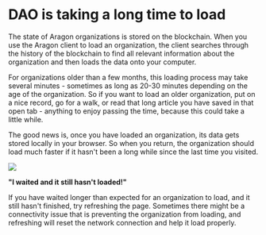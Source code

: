 # DAO is taking a long time to load

The state of Aragon organizations is stored on the blockchain. When you use the Aragon client to load an organization, the client searches through the history of the blockchain to find all relevant information about the organization and then loads the data onto your computer.

For organizations older than a few months, this loading process may take several minutes - sometimes as long as 20-30 minutes depending on the age of the organization. So if you want to load an older organization, put on a nice record, go for a walk, or read that long article you have saved in that open tab - anything to enjoy passing the time, because this could take a little while.

The good news is, once you have loaded an organization, its data gets stored locally in your browser. So when you return, the organization should load much faster if it hasn't been a long while since the last time you visited.

![](https://d33v4339jhl8k0.cloudfront.net/docs/assets/5c98a4fe0428633d2cf3fcf7/images/5d88f2bb2c7d3a7e9ae17f09/file-K8I1pKSaUt.png)

**"I waited and it still hasn't loaded!"**

If you have waited longer than expected for an organization to load, and it still hasn't finished, try refreshing the page. Sometimes there might be a connectivity issue that is preventing the organization from loading, and refreshing will reset the network connection and help it load properly.
